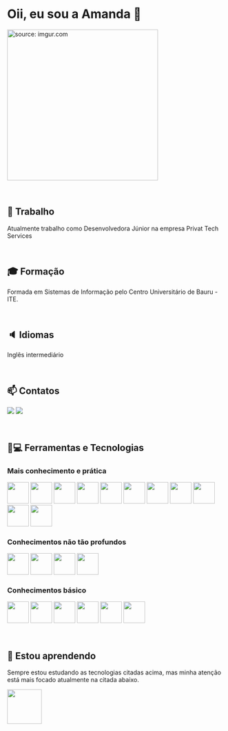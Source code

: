 # Oii, eu sou a Amanda 👋

<a href="https://imgur.com/f8KCidl"><img src="https://i.imgur.com/f8KCidl.png" title="source: imgur.com" height="350"/></a>

<br>

## 🔭 Trabalho
Atualmente trabalho como Desenvolvedora Júnior na empresa Privat Tech Services

<br>

## 🎓 Formação
Formada em Sistemas de Informação pelo Centro Universitário de Bauru - ITE.

<br>

## 🔈 Idiomas
Inglês intermediário

<br>

## 📫 Contatos
<a href = "mailto:amandaportella.m@gmail.com"><img src="https://img.shields.io/badge/Gmail-D14836?style=for-the-badge&logo=gmail&logoColor=white" target="_blank"></a>
<a href="https://www.linkedin.com/in/amanda-portella-martins" target="_blank"><img src="https://img.shields.io/badge/-LinkedIn-%230077B5?style=for-the-badge&logo=linkedin&logoColor=white" target="_blank"></a> 

<br>

##  🔧💻 Ferramentas e Tecnologias
### Mais conhecimento e prática
<img src="https://cdn.jsdelivr.net/gh/devicons/devicon/icons/html5/html5-plain-wordmark.svg" height="50"/> <img src="https://cdn.jsdelivr.net/gh/devicons/devicon/icons/css3/css3-plain-wordmark.svg" height="50"/> <img src="https://cdn.jsdelivr.net/gh/devicons/devicon/icons/javascript/javascript-plain.svg" height="50"/> <img src="https://cdn.jsdelivr.net/gh/devicons/devicon/icons/gitlab/gitlab-original-wordmark.svg" height="50"/> <img src="https://cdn.jsdelivr.net/gh/devicons/devicon/icons/oracle/oracle-original.svg" height="50"/> <img src="https://cdn.jsdelivr.net/gh/devicons/devicon/icons/jira/jira-original-wordmark.svg" height="50"/> <img src="https://cdn.jsdelivr.net/gh/devicons/devicon/icons/materialui/materialui-original.svg" height="50"/> <img src="https://api.iconify.design/logos/swagger.svg" height="50"/> <img src="https://cdn.jsdelivr.net/gh/devicons/devicon/icons/react/react-original-wordmark.svg" height="50"/> <img src="https://cdn.jsdelivr.net/gh/devicons/devicon/icons/markdown/markdown-original.svg" height="50"/> <img src="https://cdn.jsdelivr.net/gh/devicons/devicon/icons/vscode/vscode-original-wordmark.svg" height="50"/> 

### Conhecimentos não tão profundos
<img src="https://cdn.jsdelivr.net/gh/devicons/devicon/icons/redux/redux-original.svg" height="50"/>  <img src="https://cdn.jsdelivr.net/gh/devicons/devicon/icons/postgresql/postgresql-original-wordmark.svg" height="50"/>  <img src="https://cdn.jsdelivr.net/gh/devicons/devicon/icons/confluence/confluence-original-wordmark.svg" height="50"/> <img src="https://api.iconify.design/logos/postman.svg" height="50"/>

### Conhecimentos básico
<img src="https://cdn.jsdelivr.net/gh/devicons/devicon/icons/nodejs/nodejs-original-wordmark.svg" height="50"/> <img src="https://cdn.jsdelivr.net/gh/devicons/devicon/icons/linux/linux-original.svg" height="50"/> <img src="https://cdn.jsdelivr.net/gh/devicons/devicon/icons/npm/npm-original-wordmark.svg" height="50"/> <img src="https://cdn.jsdelivr.net/gh/devicons/devicon/icons/putty/putty-original.svg" height="50"/> <img src="https://cdn.jsdelivr.net/gh/devicons/devicon/icons/sass/sass-original.svg" height="50"/> <img src="https://cdn.jsdelivr.net/gh/devicons/devicon/icons/git/git-original-wordmark.svg" height="50"/>

<br>

## 🌱 Estou aprendendo
Sempre estou estudando as tecnologias citadas acima, mas minha atenção está mais focado atualmente na citada abaixo.

<img src="https://cdn.jsdelivr.net/gh/devicons/devicon/icons/react/react-original-wordmark.svg" height="80"/>

<br>








<!--
- 🔭 I’m currently working on ...
- 🌱 I’m currently learning ...
- 👯 I’m looking to collaborate on ...
- 🤔 I’m looking for help with ...
- 💬 Ask me about ...
- 📫 How to reach me: ...
- 😄 Pronouns: ...
- ⚡ Fun fact: ...
-->
